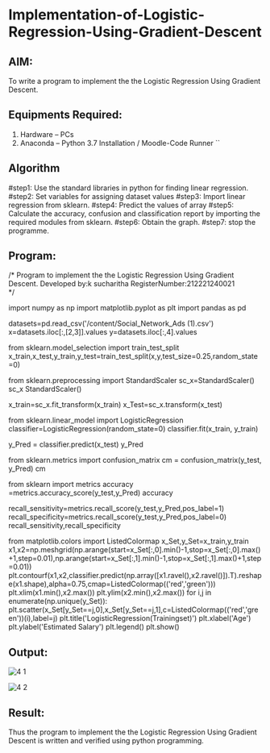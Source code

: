 # Implementation-of-Logistic-Regression-Using-Gradient-Descent

## AIM:
To write a program to implement the the Logistic Regression Using Gradient Descent.

## Equipments Required:
1. Hardware – PCs
2. Anaconda – Python 3.7 Installation / Moodle-Code Runner
``
## Algorithm
#step1:
Use the standard libraries in python for finding linear regression.
#step2:
Set variables for assigning dataset values
#step3:
Import linear regression from sklearn.
#step4:
Predict the values of array
#step5:
Calculate the accuracy, confusion and classification report by importing the required modules from sklearn.
#step6:
Obtain the graph.
#step7:
stop the programme.

## Program:
/*
Program to implement the the Logistic Regression Using Gradient Descent.
Developed by:k sucharitha
RegisterNumber:212221240021  
*/

import numpy as np
import matplotlib.pyplot as plt
import pandas as pd  

datasets=pd.read_csv('/content/Social_Network_Ads (1).csv')
x=datasets.iloc[:,[2,3]].values
y=datasets.iloc[:,4].values

from sklearn.model_selection import train_test_split
x_train,x_test,y_train,y_test=train_test_split(x,y,test_size=0.25,random_state=0)

from sklearn.preprocessing import StandardScaler
sc_x=StandardScaler()
sc_x
StandardScaler()

x_train=sc_x.fit_transform(x_train)
x_Test=sc_x.transform(x_test)

from sklearn.linear_model import LogisticRegression
classifier=LogisticRegression(random_state=0)
classifier.fit(x_train, y_train)

y_Pred = classifier.predict(x_test)
y_Pred

from sklearn.metrics import confusion_matrix
cm = confusion_matrix(y_test, y_Pred)
cm

from sklearn import metrics
accuracy =metrics.accuracy_score(y_test,y_Pred)
accuracy

recall_sensitivity=metrics.recall_score(y_test,y_Pred,pos_label=1)
recall_specificity=metrics.recall_score(y_test,y_Pred,pos_label=0)
recall_sensitivity,recall_specificity

from matplotlib.colors import ListedColormap
x_Set,y_Set=x_train,y_train
x1,x2=np.meshgrid(np.arange(start=x_Set[:,0].min()-1,stop=x_Set[:,0].max()+1,step=0.01),np.arange(start=x_Set[:,1].min()-1,stop=x_Set[:,1].max()+1,step=0.01))
plt.contourf(x1,x2,classifier.predict(np.array([x1.ravel(),x2.ravel()]).T).reshape(x1.shape),alpha=0.75,cmap=ListedColormap(('red','green')))
plt.xlim(x1.min(),x2.max())
plt.ylim(x2.min(),x2.max())
for i,j in enumerate(np.unique(y_Set)):
  plt.scatter(x_Set[y_Set==j,0],x_Set[y_Set==j,1],c=ListedColormap(('red','green'))(i),label=j)
  plt.title('LogisticRegression(Trainingset)')
  plt.xlabel('Age')
  plt.ylabel('Estimated Salary')
  plt.legend()
  plt.show()


## Output:
![4 1](https://user-images.githubusercontent.com/94166007/172888308-355f10aa-8c49-4b44-a5c8-01fb055a7541.jpeg)

![4 2](https://user-images.githubusercontent.com/94166007/172888451-6d620b91-3804-478e-8ef5-82b09587063b.jpeg)

## Result:
Thus the program to implement the the Logistic Regression Using Gradient Descent is written and verified using python programming.


